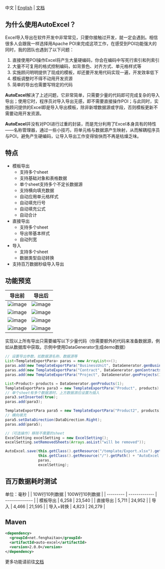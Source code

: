 中文 | [English](https://github.com/feng-haitao/auto-excel/blob/master/README.md) | [文档](https://juejin.cn/post/6917606463921717262)

## 为什么使用AutoExcel？

Excel导入导出在软件开发中非常常见，只要你接触过开发，就一定会遇到。相信很多人会跟我一样选择用Apache POI来完成这项工作，在感受到POI功能强大的同时，我的团队也遇到了以下问题：

1. 直接使用POI操作Excel将产生大量硬编码，你会在编码中写死行索引和列索引
2. 大量不可复用的格式控制编码，如背景色、对齐方式、单元格样式等
3. 实施顾问明明提供了现成的模板，却还要开发用代码实现一遍，开发效率低下
4. 模板调整时不得不动用开发资源
5. 简单的导出也需要写特定的代码

**AutoExcel**解决了上述问题，它非常简单，只需要少量的代码即可完成复杂的导入导出；使用它时，程序员对导入导出无感，即不需要直接操作POI；与此同时，实施顾问提供的Excel即是导入导出模板，除非新增数据源或字段，否则模板更新不需要动用开发资源。

**AutoExcel**并没有对POI进行过重的封装，而是充分利用了Excel本身具有的特性——名称管理器，通过一些小技巧，将单元格与数据源产生映射，从而解耦程序员与POI，避免产生硬编码，让导入导出工作变得愉快而不再是枯燥乏味。

## 特点

- 模板导出
  - 支持多个sheet
  - 支持基础对象和表格数据
  - 单个sheet支持多个不定长数据源
  - 支持横向填充数据
  - 自动应用单元格样式
  - 自动填充行号
  - 自动填充公式
  - 自动合计
- 直接导出
  - 支持多个sheet
  - 导出带基本样式
  - 自动列宽
- 导入
  - 支持多个sheet
  - 数据类型自动转换
- 支持百万数据秒级导入导出

## 功能预览

| 导出前                                                       | 导出后                                                       |
| ------------------------------------------------------------ | ------------------------------------------------------------ |
| ![image](https://p3-juejin.byteimg.com/tos-cn-i-k3u1fbpfcp/29357fb6c1c84314a853ed12c8fa7485~tplv-k3u1fbpfcp-watermark.awebp) | ![image](https://p3-juejin.byteimg.com/tos-cn-i-k3u1fbpfcp/a59aefe1e71d4705a2553d49587dd844~tplv-k3u1fbpfcp-watermark.awebp) |
| ![image](https://p3-juejin.byteimg.com/tos-cn-i-k3u1fbpfcp/e81c914559ea4a27bd9794a04ddf9752~tplv-k3u1fbpfcp-watermark.awebp) | ![image](https://p3-juejin.byteimg.com/tos-cn-i-k3u1fbpfcp/3bc1f19f3d4f4235825a2b01d1d3556b~tplv-k3u1fbpfcp-watermark.awebp) |
| ![image](https://p3-juejin.byteimg.com/tos-cn-i-k3u1fbpfcp/d394bb94a9dd4516ab14807104b1946a~tplv-k3u1fbpfcp-watermark.awebp) | ![image](https://p3-juejin.byteimg.com/tos-cn-i-k3u1fbpfcp/37ac74c7412848f3a2693bb4c79e1e1a~tplv-k3u1fbpfcp-watermark.awebp) |
| ![image](https://p3-juejin.byteimg.com/tos-cn-i-k3u1fbpfcp/5a11e5c3bfde458b9f25f289bac7e524~tplv-k3u1fbpfcp-watermark.awebp) | ![image](https://p3-juejin.byteimg.com/tos-cn-i-k3u1fbpfcp/5954247371054e20ba0e0c38003e3765~tplv-k3u1fbpfcp-watermark.awebp) |

实现以上所有导出只需要编写以下少量代码（你需要额外的代码来准备数据源，例如从数据库中获取。示例中使用DataGenerator生成demo数据）

```java
// 设置导出参数，如数据源名称、数据源等
List<TemplateExportPara> paras = new ArrayList<>();
paras.add(new TemplateExportPara("BusinessUnit", DataGenerator.genBusinessUnit()));
paras.add(new TemplateExportPara("Contract", DataGenerator.genContracts()));
paras.add(new TemplateExportPara("Project", DataGenerator.genProjects(1)));

List<Product> products = DataGenerator.genProducts(1);
TemplateExportPara para3 = new TemplateExportPara("Product", products);
// 单个sheet有多个数据源时，上方数据源应设置为插入
para3.setInserted(true);
paras.add(para3);

TemplateExportPara para5 = new TemplateExportPara("Product2", products);
// 横向填充
para5.setDataDirection(DataDirection.Right);
paras.add(para5);

//（可选操作）移除不需要的sheet
ExcelSetting excelSetting = new ExcelSetting();
excelSetting.setRemovedSheets(Arrays.asList("will be removed"));

AutoExcel.save(this.getClass().getResource("/template/Export.xlsx").getPath(),
               this.getClass().getResource("/").getPath() + "AutoExcel.xlsx",
               paras,
               excelSetting);
```

## 百万数据耗时测试

单位：毫秒
|           | 10W行10列数据 | 100W行10列数据 |
| --------- | ------------- | -------------- |
| 模板导出  | 6,258         | 23,540         |
| 直接导出  | 5,711         | 24,952         |
| 导入      | 4,466         | 21,595         |
| 导入+转换 | 4,823         | 26,279         |

## Maven
```xml
<dependency>
  <groupId>net.fenghaitao</groupId>
  <artifactId>auto-excel</artifactId>
  <version>2.0.0</version>
</dependency>
```

更多功能请前往[文档](https://juejin.cn/post/6917606463921717262)
